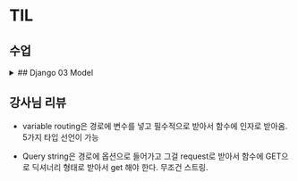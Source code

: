 # TIL

## 수업

<details>
  <summary> ## Django 03 Model </summary>

### model class

- models.py는 Database와 소통을 하는 부분

- Django Model
    - DB의 테이블을 정의하고 데이터를 조작(CRUD)할 수 있는 기능들을 제공
    - 즉 테이블 구조 설계하는 청사진 blueprint

- DB는 SQL 언어로 소통해야하지만, 쟝고를 통해 파이썬 명령에서 SQL 명령으로 번역
- 따라서 models.py를 통해 DB에 접근


- model class 작성
    ```
    class Article(models.Model):
        title = models.CharField(max_length=10)
        content = models.TextField()
    ```

- 모델 클래스 살펴보기
    - 다음과 같은 테이블 구조를 만들 예정    
    ![image-10](https://github.com/user-attachments/assets/d225f173-79d1-454b-81c3-86bc89f0cc27)

    - id는 쟝고에서 자체적으로 배정한다(고유한 값). 그래서 title, content만 생성
    - from django.db import models 로 쟝고의 models.py를 가져온다.
    - 거기에 있는 클래스를 상속받는다. 그 파일의 클래스 내용을 다 가져와서 새 클래스에 넣기
    - models.대문자 나오는 애들 다 클래스를 불러온 거
    - 모델 클래스 변수명 - 각 테이블의 필드(컬럼을 여기서 필드로 말한다) 이름
    - 모델 필드 클래스 
        - 각 변수명에 할당한 models. 뒤에 나오는 애들을 말함
        - DB 테이블의 열을 나타내는 중요한 구성요소
        - 데이터의 유형과 제약 조건을 정의

### Model Field
- DB 테이블의 Field(열)을 정의
- 해당 필드에 저장되는 Field types(데이터 타입)과 Field options(제약 조건)을 정의

#### Field types
- DB에 저장될 데이터 종류를 정의(models 모듈의 클래스로 정의되어 있음)

- CharField : 제한된 길이의 문자열을 저장. 따라서 최대길이 max_length는 필수다. 공식문서 가봐라. 유효성 검사(validation?)

- TextField : 길이 제한이 없는 대용량 텍스트 (무한대x 시스템따라 다름)

- 주요 필드 유형
    - 문자열
    - 숫자
    - 날짜/시간
    - 파일

#### Field options
- 필드의 동작과 제약조건을 정의
- 공통 제약 조건이 존재함 모든 경우에 사용가능?

- 제약 조건(Constraint)
    - 특정 규칙을 강제하기 위해 테이블의 행렬에 적용되는 규칙 or 제한사항
    - ex 숫자만 저장되도록, 문자가 100자만 저장되도록 등

- 주요 필드 옵션
    - null : DB에서 NULL 허용할지? (DB에서 파이썬 None과 같음, 기본값 False)
    - blank : form에서 빈 값을 허용할지?(기본값 False)
    - default : 필드의 기본값을 설정


### Migrations

- model 클래스의 변경사항(생성 수정 삭제 등)을 DB에 최종 반영하는 방법

- models.py의 modle class에서 설계도 초안을 제작
- **makemigrations**를 통해 migrations 폴더에 migration 파일을 생성? 수정?
- **migrate**를 통해 db.sqlite3(DB) 와 통신

- 핵심 명령어 2가지
```
$ python manage.py makemigrations
$ python manage.py migrate
```
- db 파일 안에서 확인가능.
- 테이블 이름은 앱이름_클래스이름
- 기본앱들이 있기 떄문에 여러개 있는 게 정상

#### 추가 Migrations

- 이미 생성된 테이블에 필드를 추가해야 한다면??

- DateTimeField 필드 옵션(optional)
    - auto_now : 데이터가 저장될 때마다 자동으로 현재 날짜시간을 저장
    - auto_now_add : 데이터가 처음 생성 될 때만 자동으로 현재 날짜 시간을 저장


- 추가 모델 필드 작성   
    1.  modles.py에 새 필드 설정    
    ![image-11](https://github.com/user-attachments/assets/df9b7e8f-3885-450e-8372-9f2859486f6a)

    2. 이미 기존 테이블이 존재하므로 필드를 추가 할 때 필드의 기본 값 설정이 필요.
        - 현재 대화 유지하면서 직접 기본 값 입력하기 (이번엔 이걸로)
        - 현재 대화에서 나간 후 models.py에 기본 값 관련 설정을 하는 방법
    3. 추가하는 필드의 기본 값을 입력해야한다
        - 왜? 기존에 있던 값들에 넣어줘야하는 값
        - 날짜 데이터이기 때문에 직접 입력보단 Django의 제안 기본값을 사용하자
        - 아무것도 입력하지 않고 enter하면 Django가 제안하는 기본 값으로 설정됨
    4. migrations 이후 2번째 migration 파일이 생성됨 (커밋마냥 문제 생기면 이전으로 돌아가기 가능, 대신 의존 후 추가만 작성되므로 앞쪽이 삭제되면 불가능)
    5. migrate 후 테이블 필드 변화 확인

**model class에 변경사항(1)이 생기면**

**반드시 새로운 설계도를 생성(2)하고**

**이를 DB에 반영(3)해야 한다**

1. model class 변경 -> 2. makemigrations -> 3. migrate 

### Admin site
#### 관리자 인터페이스
- Automatic admin interface
    - Django가 추가 설치 및 설정 없이 자동으로 제공하는 관리자 인터페이스
    - 데이터 확인 및 테스트 등을 진행하는데 매우 유용
1. admin 계정 생성
    - email은 선택사항
    - 비밀번호 입력 시 보안상 터미널에 출력되지 않는다! 입력 이어가라
    - $ python manage.py createsuperuser
2. DB에 생성된 admin 계정 확인
    - auth_user에 있다. 이 테이블에 유저가 저장됨
    - 관리자/스태프/일반 기본 구분은 is_00 로 확인 가능
    - is_active는 휴면
    - DB 저장 시간은 UTC 기준
3. admin에 모델 클래스 등록
    -  admin.py에 작성한 모델 클래스를 등록해야만 admin site에서 확인 가능
    - from .models import Article
    - admin.site.register(Article)
4. admin site 로그인 후 등록된 모델 클래스 확인
5. 데이터 생성 수정 삭제 테스트
6. 테이블 확인


### 참고

#### DB 초기화
1. migration 파일 삭제
2. db.sqlite3 파일 삭제
**_init__.py나 migrations 폴더는 삭제하지마라**

#### Migrations 관련
python manage.py 기타명령어
- showmigrations
    - migrations 파일들이 migrate 됐는지 안 됐는지 여부를 확인 가능
    - [X] 표시가 있으면 migrate가 완료되었음을 의미
- sqlmigrate articles 0001
    - 해당 migrations 파일들이 SQL언어로 어떻게 번역되어 DB로 전달되는지 확인 가능

#### SQLite
- DB 관리 시스템 중 하나로 Django의 기본 db로 사용됨(파일로 존재, 가벼움, 호환성 좋음)


  
</details>


## 강사님 리뷰

- variable routing은 경로에 변수를 넣고 필수적으로 받아서 함수에 인자로 받아옴. 5가지 타입 선언이 가능

- Query string은 경로에 옵션으로 들어가고 그걸 request로 받아서 함수에 GET으로 딕셔너리 형태로 받아서 get 해야 한다. 무조건 스트링.
